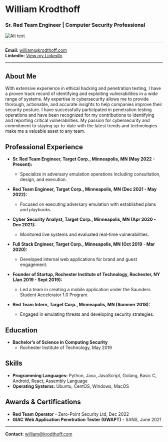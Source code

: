 # William Krodthoff
### Sr. Red Team Engineer | Computer Security Professional
![Alt text](https://media.licdn.com/dms/image/C5603AQFkehSnsDvVFQ/profile-displayphoto-shrink_800_800/0/1517356120575?e=1717632000&v=beta&t=Q53VVFxY5OSe1c7STIkeHV1nCT6vL-joSw-9DHEhzAM "profile_pic")

---

**Email:** [william@krodthoff.com](mailto:william@krodthoff.com)  
**LinkedIn:** [View my LinkedIn](https://linkedin.com/in/williamkrodthoff/)  

---

## About Me
With extensive experience in ethical hacking and penetration testing, I have a proven track record of identifying and exploiting vulnerabilities in a wide range of systems. My expertise in cybersecurity allows me to provide thorough, actionable, and accurate insights to help companies improve their security posture. I have successfully participated in penetration testing operations and have been recognized for my contributions to identifying and reporting critical vulnerabilities. My passion for cybersecurity and commitment to staying up-to-date with the latest trends and technologies make me a valuable asset to any team.

## Professional Experience
- **Sr. Red Team Engineer, Target Corp., Minneapolis, MN (May 2022 - Present):**
  - Specialize in adversary emulation operations including consultation, design, and execution.

- **Red Team Engineer, Target Corp., Minneapolis, MN (Dec 2021 - May 2022):**
  - Focused on executing adversary emulation with established plans and playbooks.

- **Cyber Security Analyst, Target Corp., Minneapolis, MN (Apr 2020 - Dec 2021):**
  - Monitored live systems and evaluated real-time vulnerabilities.

- **Full Stack Engineer, Target Corp., Minneapolis, MN (Oct 2019 - Mar 2020):**
  - Developed internal web applications for brand and guest engagement.

- **Founder of Startup, Rochester Institute of Technology, Rochester, NY (Jan 2019 - Sept 2019):**
  - Led a team in creating a mobile application under the Saunders Student Accelerator 1.0 Program.

- **Red Team Intern, Target Corp., Minneapolis, MN (Summer 2018):**
  - Engaged in emulating threats and developing security strategies.

## Education
- **Bachelor’s of Science in Computing Security**
  - Rochester Institute of Technology, May 2019

## Skills
- **Programming Languages:** Python, Java, JavaScript, Golang, Basic C, Android, React, Assembly Language
- **Operating Systems:** Ubuntu, CentOS, Windows, MacOS

## Awards & Certifications
- **Red Team Operator** - Zero-Point Security Ltd, Dec 2022
- **GIAC Web Application Penetration Tester (GWAPT)** - SANS, June 2021

---

**Contact:** [william@krodthoff.com](mailto:william@krodthoff.com)  

